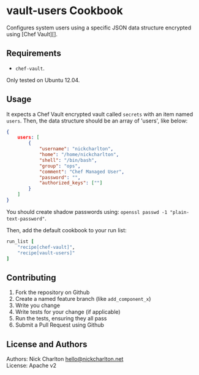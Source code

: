 vault-users Cookbook
====================

Configures system users using a specific JSON data structure encrypted using
[Chef Vault][].

Requirements
------------

* `chef-vault`.

Only tested on Ubuntu 12.04.

Usage
-----

It expects a Chef Vault encrypted vault called `secrets` with an item named `users`.
Then, the data structure should be an array of 'users', like below:

```json
{
    users: [
        {
            "username": "nickcharlton",
            "home": "/home/nickcharlton",
            "shell": "/bin/bash",
            "group": "ops",
            "comment": "Chef Managed User",
            "password": "",
            "authorized_keys": [""]
        }
    ]
}
```

You should create shadow passwords using: `openssl passwd -1 "plain-text-password"`.

Then, add the default cookbook to your run list:

```ruby
run_list [
    "recipe[chef-vault]",
    "recipe[vault-users]"
]
```

Contributing
------------

1. Fork the repository on Github
2. Create a named feature branch (like `add_component_x`)
3. Write you change
4. Write tests for your change (if applicable)
5. Run the tests, ensuring they all pass
6. Submit a Pull Request using Github

License and Authors
-------------------

Authors: Nick Charlton <hello@nickcharlton.net>    
License: Apache v2

